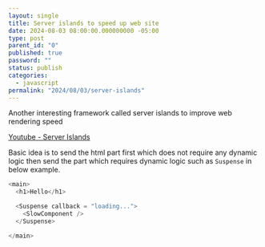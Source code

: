 ```yaml
---
layout: single
title: Server islands to speed up web site
date: 2024-08-03 08:00:00.000000000 -05:00
type: post
parent_id: "0"
published: true
password: ""
status: publish
categories:
  - javascript
permalink: "2024/08/03/server-islands"
---
```


Another interesting framework called server islands to improve web rendering speed

[Youtube - Server Islands](https://www.youtube.com/watch?v=uBxehYwQox4)

Basic idea is to send the html part first which does not require any dynamic logic then send the part which requires dynamic logic such as `Suspense` in below example.

```js
<main>
  <h1>Hello</h1>

  <Suspense callback = "loading...">
    <SlowComponent />
  </Suspense>

</main>
```
